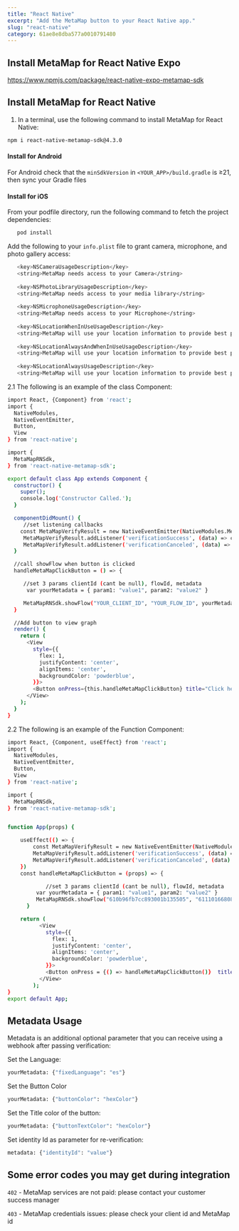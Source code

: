 ```yaml
---
title: "React Native"
excerpt: "Add the MetaMap button to your React Native app."
slug: "react-native"
category: 61ae8e8dba577a0010791480
---
```


## Install MetaMap for React Native Expo 

https://www.npmjs.com/package/react-native-expo-metamap-sdk

## Install MetaMap for React Native

1. In a terminal, use the following command to install MetaMap for React Native:
```bash
npm i react-native-metamap-sdk@4.3.0
```

#### Install for Android

For Android check that the `minSdkVersion` in `<YOUR_APP>/build.gradle` is &#8805;21, then sync your Gradle files


#### Install for iOS

From your podfile directory, run the following command to fetch the project dependencies:
```bash
   pod install
   ```
Add the following to your `info.plist` file to grant camera, microphone, and photo gallery access: 
```bash
   <key>NSCameraUsageDescription</key>
   <string>MetaMap needs access to your Camera</string>
   
   <key>NSPhotoLibraryUsageDescription</key>
   <string>MetaMap needs access to your media library</string>
   
   <key>NSMicrophoneUsageDescription</key>
   <string>MetaMap needs access to your Microphone</string>
   
   <key>NSLocationWhenInUseUsageDescription</key>
   <string>MetaMap will use your location information to provide best possible verification experience.</string>
	
   <key>NSLocationAlwaysAndWhenInUseUsageDescription</key>
   <string>MetaMap will use your location information to provide best possible verification experience.</string>
	
   <key>NSLocationAlwaysUsageDescription</key>
   <string>MetaMap will use your location information to provide best possible verification experience.</string>
   ```

2.1 The following is an example of the class Component:

```bash
import React, {Component} from 'react';
import {
  NativeModules,
  NativeEventEmitter,
  Button,
  View
} from 'react-native';

import {
  MetaMapRNSdk,
} from 'react-native-metamap-sdk';

export default class App extends Component {
  constructor() {
    super();
    console.log('Constructor Called.');
  }

  componentDidMount() {
	 //set listening callbacks
  	const MetaMapVerifyResult = new NativeEventEmitter(NativeModules.MetaMapRNSdk)
 	 MetaMapVerifyResult.addListener('verificationSuccess', (data) => console.log(data))
 	 MetaMapVerifyResult.addListener('verificationCanceled', (data) => console.log(data))
  }

  //call showFlow when button is clicked
  handleMetaMapClickButton = () => {

	 //set 3 params clientId (cant be null), flowId, metadata
  	  var yourMetadata = { param1: "value1", param2: "value2" }

   	 MetaMapRNSdk.showFlow("YOUR_CLIENT_ID", "YOUR_FLOW_ID", yourMetadata);
  }

  //Add button to view graph
  render() {
    return (
      <View
        style={{
          flex: 1,
          justifyContent: 'center',
          alignItems: 'center',
          backgroundColor: 'powderblue',
        }}>
        <Button onPress={this.handleMetaMapClickButton} title="Click here"/>
      </View>
    );
  }
}
```

2.2 The following is an example of the Function Component:

```bash
import React, {Component, useEffect} from 'react';
import {
  NativeModules,
  NativeEventEmitter,
  Button,
  View
} from 'react-native';

import {
  MetaMapRNSdk,
} from 'react-native-metamap-sdk';


function App(props) {

    useEffect(() => {
     	const MetaMapVerifyResult = new NativeEventEmitter(NativeModules.MetaMapRNSdk)
     	MetaMapVerifyResult.addListener('verificationSuccess', (data) => console.log(data))
     	MetaMapVerifyResult.addListener('verificationCanceled', (data) => console.log(data))
    })
    const handleMetaMapClickButton = (props) => {

            //set 3 params clientId (cant be null), flowId, metadata
         var yourMetadata = { param1: "value1", param2: "value2" }
       	 MetaMapRNSdk.showFlow("610b96fb7cc893001b135505", "611101668083a1001b13cc80", yourMetadata);
      }

    return (
          <View
            style={{
              flex: 1,
              justifyContent: 'center',
              alignItems: 'center',
              backgroundColor: 'powderblue',
            }}>
            <Button onPress = {() => handleMetaMapClickButton()}  title="Click here"/>
          </View>
        );
}
export default App;
```
## Metadata Usage

Metadata is an additional optional parameter that you can receive using a webhook after passing verification:

Set the Language:
```bash
yourMetadata: {"fixedLanguage": "es"}
```

Set the Button Color
```bash
yourMetadata: {"buttonColor": "hexColor"}
```

Set the Title color of the button:
```bash
yourMetadata: {"buttonTextColor": "hexColor"}
```

Set identity Id as parameter for re-verification:
```bash
metadata: {"identityId": "value"}
   ```

## Some error codes you may get during integration

`402` - MetaMap services are not paid: please contact your customer success manager

`403` - MetaMap credentials issues: please check your client id and MetaMap id